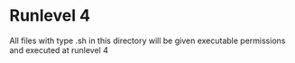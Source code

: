 # Runlevel 4
All files with type .sh in this directory will be given executable permissions and executed at runlevel 4